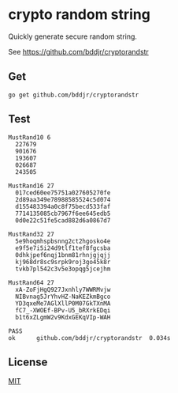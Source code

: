 # crypto random string

Quickly generate secure random string.

See https://github.com/bddjr/cryptorandstr

## Get

```
go get github.com/bddjr/cryptorandstr
```

## Test

```
MustRand10 6
  227679
  901676
  193607
  026687
  243505

MustRand16 27
  017ced60ee75751a027605270fe
  2d89aa349e78988585524c5d074
  d155483394a0c8f75becd533faf
  7714135085cb7967f6ee645edb5
  0d0e22c51fe5cad882d6a0867d7

MustRand32 27
  5e9hoqmhspbsnng2ct2hgosko4e
  e9f5e7i5i24d9tlf1tef8fgcsba
  0dhkjpef6nqj1bnm81rhnjgjqjj
  kj968dr8sc9srpk9roj3go45k8r
  tvkb7pl542c3v5e3opqg5jcejhm

MustRand64 27
  xA-ZoFjHgQ927Jxnhly7WWRMvjw
  NIBvnag5JrYhvHZ-NaKEZkmBgco
  YD3qxeMe7AGlXllP0M07GkTXnMA
  fC7_-XWOEf-BPv-U5_bRXrkEDqi
  b1t6xZLgmW2v9KdxGEKqVIp-WAH

PASS
ok      github.com/bddjr/cryptorandstr  0.034s
```

## License

[MIT](https://github.com/bddjr/cryptorandstr/blob/main/LICENSE.txt)
